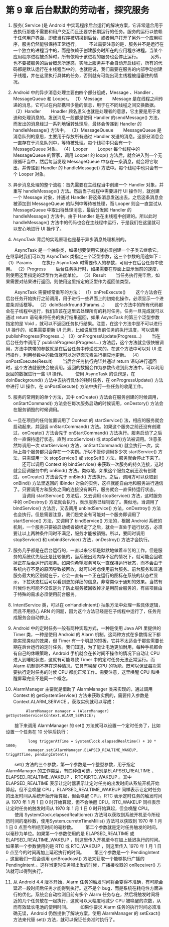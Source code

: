# 第 9 章 后台默默的劳动者，探究服务
1. 服务( Service )是 Android 中实现程序后台运行的解决方案，它非常适合用于去执行那些不需要和用户交互而且还要求长期运行的任务。服务的运行以依赖于任何用户界面，即使当程序被切换到后台，或者用户打开了另外一个应用程序，服务仍然能够保持正常运行。
　　不过需要注意的是，服务并不是运行在一个独立的进程当中的，而是依赖于创建服务时所在的应用程序进程。当某个应用程序进程被杀掉时，所有依赖于该进程的服务也会停止运行。
　　另外，也不要被服务的后台概念所迷惑，实际上服务并不会自动开启线程，所有的代码都是默认运行在主线程当中的。也就是说，我们需要在服务的内部手动创建子线程，并在这里执行具体的任务，否则就有可能出现主线程被组塞住的情况。

2. Android 中的异步消息处理主要由四个部分组成，Message 、Handler 、MessageQueue 和 Looper。
（1）Message
　　Message 是在线程之间传递的消息，它可以在内部携带少量的信息，用于在不同线程之间交换数据。
（2）Handler
　　Hnadler 顾名思义也就是处理者的意思，它主要是用于发送和处理消息的。发送消息一般都是使用 Handler 的sendMessage() 方法，而发出的消息经过一系列地辗转处理后，最终会传递到 Handler 的 handleMessage() 方法中。
（3）MessageQueue
　　MessageQueue 是消息队列的意思，主要用于存放所有通过 Handler 发送的消息。这部分消息会一直存在于消息队列中，等待被处理。每个线程中只会有一个 MessageQueue 对象。
（4）Looper
　　Looper 每个线程中的 MessageQueue 的管家，调用 Looper 的 loop() 方法后，就会进入到一个无限循环当中，然后每当发现 MessageQueue 中存在一条消息，就会将它取出，并传递到 Handler 的 handleMessage() 方法中。每个线程中也只会有一个 Looper 对象。

3. 异步消息处理的整个流程：首先需要在主线程当中创建一个 Handler 对象，并重写 handleMessage() 方法。然后当子线程中需要进行 UI 操作时，就创建一个 Message 对象，并通过 Handler 将这条消息发送出去。之后这条消息会被添加到 MessageQueue 的队列中等待被处理，而 Looper 则会一直尝试从 MessageQueue 中取出待处理消息，最后分发回 Handler 的 handleMessage() 方法中。由于 Handler 是在主线程中创建的。所以此时 handleMessage() 方法中的代码也会在主线程中运行，于是我们在这里就可以安心地进行 UI 操作了。

4. AsyncTask 背后的实现原理也是基于异步消息处理机制的。

　　AsyncTask 是一个抽象类，如果想要使用它就必须创建一个子类去继承它。在继承时我们可以为 AsyncTask 类指定三个泛型参数，这三个参数的用途如下：
（1）Params
　　在执行 AsyncTask 时需要传入的参数，可用于在后台任务中使用。
（2）Progress
　　后台任务执行时，如果需要在界面上显示当前的速度，则使用这里指定的泛型作为进度单位。
（3）Result
　　当任务执行完毕后，如果需要对结果进行返回，则使用这里指定的泛型作为返回值类型。

　　AsyncTask 需要经常重写的方法：
（1）onPreExecute()
　　这个方法会在后台任务开始执行之前调用，用于进行一些界面上的初始化操作，必须显示一个进度条对话框等。
（2）doInBackfround(Params...)
　　这个方法中的所有代码都会在子线程中运行，我们应该在这里去处理所有的耗时任务。任务一旦完成就可以通过 return 语句来将任务的执行结果返回，如果 AsyncTask 的第三个泛型参数指定的是 Void ，就可以不返回任务执行结果。注意，在这个方法中是不可以进行 UI 操作的，如果需要更新 UI 元素，比如说反馈当前任务的执行进度，可以调用 publishProgress(Progress...)
（3）onProgressUpdate(Progress...)
　　当在后台任务中调用了 publishProgress(Progress...) 方法后，这个方法就会很快被调用，方法中携带的参数就是在后台任务中传递过来的。在这个方法中可以对 UI 进行操作，利用参数中的数值就可以对界面元素进行相应地更新。
（4）onPostExecute(Result)
　　当后台任务执行完毕并通过 return 语句进行返回时，这个方法就很快会被调用。返回的数据会作为参数传递到此方法中，可以利用返回的数据进行一些 UI 操作。
　　使用 AsyncTask 的诀窍是，在 doInBackground() 方法中去执行具体的耗时任务，在 onProgressUpdate() 方法中进行 UI 操作，在 onPostExecute() 方法中执行一些任务的收尾工作。

5. 服务的常用到的单个方法，其中 onCreate() 方法会在服务创建的时候调用，onStartCommand() 方法会在每次服务启动的时候调用，onDestory() 方法会在服务销毁的时候调用。

6. 一旦在项目的任何位置调用了 Context 的 startService() 法，相应的服务就会启动起来，并回调 onStartCommand() 方法。如果这个服务之前还没有创建过，onCreate() 方法会先于 onStartCommand() 方法执行。服务启动了之后会一直保持运行状态，直到 stopService() 或 stopSelf()方法被调用。注意虽然每调用一次 startService() 方法，onStartCommand() 就会执行一次，实际上每个服务都只会存在一个实例。所以不管你调用多少次 startService() 方法，只需调用一次 stopService() 或 stopSelf() 方法，服务就会停止下来了。
　　还可以调用 Context 的 bindService() 来获取一次服务的持久连接，这时就会回调服务中的 onBind() 方法。类似地，如果这个服务之前还没有创建过，onCreate() 方法会先于 onBind() 方法执行。之后，调用方可以获取到 onBind() 方法里返回的 IBinder 对象的实例，这样就能自由地和服务进行通信了。只要调用方和服务之间的连接没有断开，服务就会一直保持运行状态。
　　当调用 startService() 方法后，又去调用 stopService() 方法，这时服务中的 onDestroy() 方法就会执行，表示服务已经销毁了。类似地，当调用了 bindService() 方法后，又去调用 unbindService() 方法，onDestroy() 方法也会执行。但是需要注意，我们是完全有可能对一个服务即调用了 startService() 方法，又调用了 bindService() 方法的，根据 Android 系统的机制，一个服务只要被启动或者被绑定了之后，就会一直处于运行状态，必须要让以上两种条件同时不满足，服务才能被销毁。所以，要同时调用 stopService() 和 unbindService() 方法，onDestroy() 方法才会执行。

7. 服务几乎都是在后台运行的，一直以来它都是默默地做着辛苦的工作。但是服务的系统优先级还是比较低的，当系统出现内存不足的情况下，就可能会回收掉正在后台运行的服务。如果你希望服务可以一直保持运行状态，而不会由于系统内存不足的原因导致被回收，就可以考虑使用前台服务。前台服务和普通服务最大的区别就在于，它会一直有一个正在运行的图标在系统的状态栏显示，下拉状态栏后可以看到更加详细的信息，非常类似于通知的效果。当然有时候你也可能不仅仅是为了防止服务被回收掉才是用前台服务的，有些项目由于特殊的需求必须使用前台服务。

8. IntentService 类，可以在 onHandleIntent() 抽象方法中处理一些具体逻辑，而且不用担心 ARN 的问题，因为这个方法已经是在子线程中运行了，任务完成服务会自动停止。

9. Android 中的定时任务一般有两种实现方式，一种是使用 Java API 里提供的 Timer 类，一种是使用 Android 的 Alarm 机制。这两种方式在多数情况下都能实现类似的效果，但 Timer 有一个明显的短板，它并不太适合于那些需要长期在后台运行的定时任务。我们知道，为了能让电池更加耐用，每种手机都会有自己的休眠策略，Android 手机就会在长时间不操作的情况下自动让 CPU 进入到睡眠状态，这就有可能导致 Timer 中的定时任务无法正常运行。而 Alarm 机制则不存在这种情况，它具有唤醒 CPU 的功能，既可以保证每次需要执行定时任务的时候 CPU 都能正常工作。需要注意，这里唤醒 CPU 和唤醒屏幕完全不是同一个概念。

10. AlarmManager 主要就是借助了 AlarmManager 类来实现的，通过调用 Context 的 getSystemService() 方法来获取实例的，需要传入参数是 Context.ALARM_SERVICE 。获取实例就可以写成：
```
         AlarmManager manager = (AlarmManager) getSystemService(Context.ALARM_SERVICE);
```
　　接下来调用 AlarmManager 的 set() 方法就可以设置一个定时任务了，比如设置一个任务在 10 分钟后执行：
```
	      long triggerAtTime = SystemClock.elapsedRealtime() + 10 * 1000;
	      manager.set(AlarmManager.ELAPSED_REALTIME_WAKEUP, triggAtTime, pendingIntent);
```
　　set() 方法的三个参数，第一个参数是一个整型参数，用于指定 AlarmManager 的工作类型，有四种值可选，分别是ELAPSED_REALTIME 、ELAPSED_REALTIME_WAKEUP 、RTC和RTC_WAKEUP 。其中 ELAPSED_REALTIME 表示让定时器表示让定时任务的出发时间从系统开机开始算起，但不会唤醒 CPU 。ELAPSED_REALTIME_WAKEUP 同样表示让定时任务的出发时间从系统开始开始算起，但会唤醒 CPU。RTC 表示定时任务的触发时间从 1970 年 1 月 1 日 0 时开始算起，但不会唤醒 CPU。RTC_WAKEUP 同样表示让定时任务的触发时间从 1970 年 1 月 1 日 0 时开始算起，但会唤醒 CPU。
　　使用 SystemClock.elapsedRealtiome() 方法可以获取到系统开机至今所经历时间的毫秒数，使用System.curretnTimeMillis() 方法可以获取到 1970 年 1 月 1 日 0 点至今所经历时间的毫秒数。
　　第二个参数就是定时任务触发的时间，以毫秒为单位。如果第一个参数使用的是 ELAPSED_REALTIME 或ELAPSED_REALTIME_WAKEUP ，则这里传入开机至今在加上延迟执行的时间。如果第一个参数使用的是 RTC 或 RTC_WAKEUP ，则这里传入 1970 年 1 月 1 日 0 点至今的时间再加上延迟执行的时间。
　　第三个参数是一个 PendingIntent ，这里我们一般会调用 getBroadcast() 方法来获取一个能够执行广播的 PendingIntent 。这样当定时任务呗出发的时候，广播接收器的 onReceiver() 方法就可以得到执行。

11. 从 Android 4.4 版本开始，Alarm 任务的触发时间将会变得不准确，有可能会延迟一段时间后任务才能得到执行。这不是个 bug，而是系统在耗电性方面进行的优化。系统会自动检测目前有多个 Alarm 任务存在，然后将触发时间将近的几个任务放在一起执行，这就可以大幅度地减少 CPU 被唤醒的次数，从而有效延长电池的使用时间。
　　如果你要求 Alarm 任务的执行时间必须准确无误，Android 仍然提供了解决方案。使用 AlarmManager 的 setExact() 方法来代替 set() 方法，就可以保证任务准时执行了。

